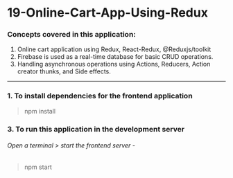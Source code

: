 # 19-Online-Cart-App-Using-Redux

### Concepts covered in this application:
1. Online cart application using Redux, React-Redux, @Reduxjs/toolkit
2. Firebase is used as a real-time database for basic CRUD operations.
3. Handling asynchronous operations using Actions, Reducers, Action creator thunks, and Side effects.
----
   
### 1. To install dependencies for the frontend application
> npm install

### 3. To run this application in the development server
###### Open a terminal > start the frontend server -
> npm start

